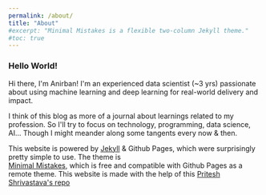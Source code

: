 ```yaml
---
permalink: /about/
title: "About"
#excerpt: "Minimal Mistakes is a flexible two-column Jekyll theme."
#toc: true
---
```


### Hello World!


Hi there, I'm Anirban!
I'm an experienced data scientist (~3 yrs) passionate about using machine learning
and deep learning for real-world delivery and impact.

I think of this blog as more of a journal about learnings related to my profession.
So I'll try to focus on technology, programming, data science, AI...
Though I might meander along some tangents every now & then.

This website is powered by <a href="http://jekyllrb.com">Jekyll</a> & Github Pages, 
which were surprisingly pretty simple to use. The theme is  
<a href="https://mmistakes.github.io/minimal-mistakes/">Minimal Mistakes</a>, which is free and compatible with Github Pages as a remote theme. This website is made with the help of this [Pritesh Shrivastava's repo](https://github.com/pritesh-shrivastava)

